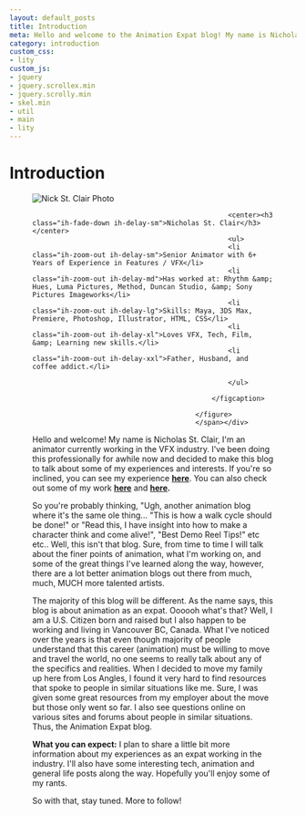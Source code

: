 ```yaml
---
layout: default_posts
title: Introduction
meta: Hello and welcome to the Animation Expat blog! My name is Nicholas St. Clair. Come learn a little about me and take a look and see what this blog is about.
category: introduction
custom_css:
- lity
custom_js:
- jquery
- jquery.scrollex.min
- jquery.scrolly.min
- skel.min
- util
- main
- lity
---
```


<h1 class="major">Introduction</h1>

<div><span class="image left"><figure class="imghvr-strip-shutter-up"><img src="{{site.url}}/images/avatar.jpg" alt="Nick St. Clair Photo" />
                                                <figcaption>
                                                    
                                                    <center><h3 class="ih-fade-down ih-delay-sm">Nicholas St. Clair</h3></center>
                                                    <ul>
                                                    <li class="ih-zoom-out ih-delay-sm">Senior Animator with 6+ Years of Experience in Features / VFX</li>
                                                    <li class="ih-zoom-out ih-delay-md">Has worked at: Rhythm &amp; Hues, Luma Pictures, Method, Duncan Studio, &amp; Sony Pictures Imageworks</li>
                                                    <li class="ih-zoom-out ih-delay-lg">Skills: Maya, 3DS Max, Premiere, Photoshop, Illustrator, HTML, CSS</li>
                                                    <li class="ih-zoom-out ih-delay-xl">Loves VFX, Tech, Film, &amp; Learning new skills.</li>
                                                    <li class="ih-zoom-out ih-delay-xxl">Father, Husband, and coffee addict.</li>
                                                    
                                                    </ul>                                        
                                                    
                                                </figcaption>
                                                    
                                            </figure>
                                            </span></div>

Hello and welcome! My name is Nicholas St. Clair, I'm an animator currently working in the VFX industry. I've been doing this professionally for awhile now and decided to make this blog to talk about some of my experiences and interests. If you're so inclined, you can see my experience **[here](https://www.nick-st-clair.com/#one)**. You can also check out some of my work **[here](https://www.nick-st-clair.com/professional)** and **[here](https://www.nick-st-clair.com/personal).**

So you're probably thinking, "Ugh, another animation blog where it's the same ole thing... "This is how a walk cycle should be done!" or "Read this, I have insight into how to make a character think and come alive!", "Best Demo Reel Tips!" etc etc.. Well, this isn't that blog. Sure, from time to time I will talk about the finer points of animation, what I'm working on, and some of the great things I've learned along the way, however, there are a lot better animation blogs out there from much, much, MUCH more talented artists. 

The majority of this blog will be different. As the name says, this blog is about animation as an expat. Oooooh what's that? Well, I am a U.S. Citizen born and raised but I also happen to be working and living in Vancouver BC, Canada. What I've noticed over the years is that even though majority of people understand that this career (animation) must be willing to move and travel the world, no one seems to really talk about any of the specifics and realities. When I decided to move my family up here from Los Angles, I found it very hard to find resources that spoke to people in similar situations like me. Sure, I was given some great resources from my employer about the move but those only went so far. I also see questions online on various sites and forums about people in similar situations. Thus, the Animation Expat blog.  

**What you can expect:** 
I plan to share a little bit more information about my experiences as an expat working in the industry. I'll also have some interesting tech, animation and general life posts along the way. Hopefully you'll enjoy some of my rants.

So with that, stay tuned. More to follow!





